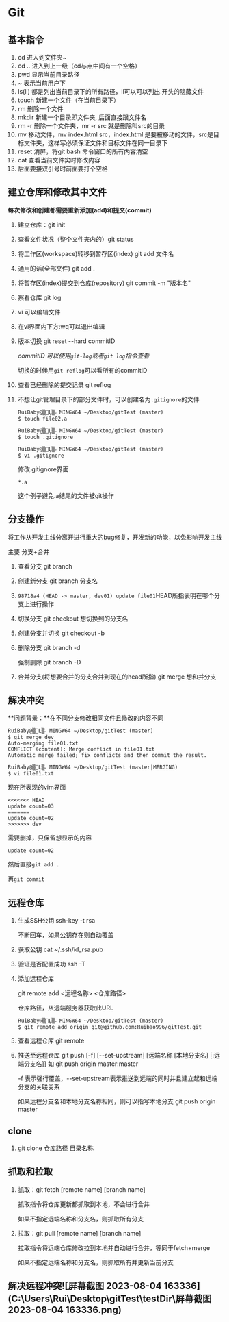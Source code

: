 # Git

## 基本指令

1. cd 进入到文件夹~
2. cd .. 进入到上一级（cd与点中间有一个空格）
3. pwd 显示当前目录路径
4. ~ 表示当前用户下
5. ls(ll)  都是列出当前目录下的所有路径，ll可以可以列出.开头的隐藏文件
6. touch 新建一个文件（在当前目录下）
7. rm 删除一个文件
8. mkdir 新建一个目录即文件夹, 后面直接跟文件名
9. rm -r 删除一个文件夹，mr -r src 就是删除叫src的目录
10. mv 移动文件，mv index.html src，index.html 是要被移动的文件，src是目标文件夹，这样写必须保证文件和目标文件在同一目录下
11. reset 清屏，将git bash 命令窗口的所有内容清空
12. cat 查看当前文件实时修改内容
13. 后面要接双引号时前面要打个空格

## 建立仓库和修改其中文件

**每次修改和创建都需要重新添加(add)和提交(commit)**

1. 建立仓库：git init

2. 查看文件状况（整个文件夹内的）git status

3. 将工作区(workspace)转移到暂存区(index) git add 文件名

4. 通用的话(全部文件) git add .

5. 将暂存区(index)提交到仓库(repository) git commit -m "版本名"

6. 察看仓库 git log

7. vi 可以编辑文件

8. 在vi界面内下方:wq可以退出编辑

9. 版本切换 git reset --hard commitID

    *commitID 可以使用`git-log`或者`git log`指令查看*

   切换的时候用`git reflog`可以看所有的commitID

10. 查看已经删除的提交记录 git reflog

11. 不想让git管理目录下的部分文件时，可以创建名为`.gitignore`的文件

    ```git
    RuiBaby@▒𱦵Ļ▒˶ MINGW64 ~/Desktop/gitTest (master)
    $ touch file02.a
    
    RuiBaby@▒𱦵Ļ▒˶ MINGW64 ~/Desktop/gitTest (master)
    $ touch .gitignore
    
    RuiBaby@▒𱦵Ļ▒˶ MINGW64 ~/Desktop/gitTest (master)
    $ vi .gitignore
    ```

    修改.gitignore界面 

    ```vi
    *.a
    ```

    这个例子避免.a结尾的文件被git操作

## 分支操作

将工作从开发主线分离开进行重大的bug修复，开发新的功能，以免影响开发主线

主要 分支+合并

1. 查看分支 git branch

2. 创建新分支 git branch 分支名

3. `98718a4 (HEAD -> master, dev01) update file01`HEAD所指表明在哪个分支上进行操作

4. 切换分支 git checkout 想切换到的分支名

5. 创建分支并切换 git checkout -b

6. 删除分支 git branch -d

   强制删除 git branch -D

7. 合并分支(将想要合并的分支合并到现在的head所指) git merge 想和并分支

## 解决冲突

**问题背景：**在不同分支修改相同文件且修改的内容不同

```git
RuiBaby@▒𱦵Ļ▒˶ MINGW64 ~/Desktop/gitTest (master)
$ git merge dev
Auto-merging file01.txt
CONFLICT (content): Merge conflict in file01.txt
Automatic merge failed; fix conflicts and then commit the result.

RuiBaby@▒𱦵Ļ▒˶ MINGW64 ~/Desktop/gitTest (master|MERGING)
$ vi file01.txt
```

现在所表现的vim界面

```vim
<<<<<<< HEAD
update count=03
=======
update count=02
>>>>>>> dev
```

需要删掉，只保留想显示的内容

```vim
update count=02
```

然后直接`git add .`

再`git commit`

## 远程仓库

1. 生成SSH公钥 ssh-key -t rsa

   不断回车，如果公钥存在则自动覆盖

2. 获取公钥 cat ~/.ssh/id_rsa.pub

3. 验证是否配置成功 ssh -T 

4. 添加远程仓库

   git remote add <远程名称> <仓库路径>

   仓库路径，从远端服务器获取此URL

   ```git
   RuiBaby@▒𱦵Ļ▒˶ MINGW64 ~/Desktop/gitTest (master)
   $ git remote add origin git@github.com:Ruibao996/gitTest.git
   ```

5. 查看远程仓库 git remote

6. 推送至远程仓库 git push [-f] [--set-upstream] [远端名称 [本地分支名] [:远端分支名]] 如 git push origin master:master

   -f 表示强行覆盖，--set-upstream表示推送到远端的同时并且建立起和远端分支的关联关系

   如果远程分支名和本地分支名称相同，则可以指写本地分支 git push origin master

## clone

1. git clone 仓库路径 目录名称

## 抓取和拉取

1. 抓取：git fetch [remote name] [branch name] 

   抓取指令将仓库更新都抓取到本地，不会进行合并

   如果不指定远端名称和分支名，则抓取所有分支

2. 拉取：git pull [remote name] [branch name]

   拉取指令将远端仓库修改拉到本地并自动进行合并，等同于fetch+merge

   如果不指定远端名称和分支名，则抓取所有并更新当前分支

## 解决远程冲突![屏幕截图 2023-08-04 163336](C:\Users\Rui\Desktop\gitTest\testDir\屏幕截图 2023-08-04 163336.png)

